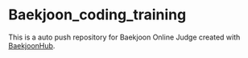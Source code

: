 # Baekjoon_coding_training
This is a auto push repository for Baekjoon Online Judge created with [BaekjoonHub](https://github.com/BaekjoonHub/BaekjoonHub).
